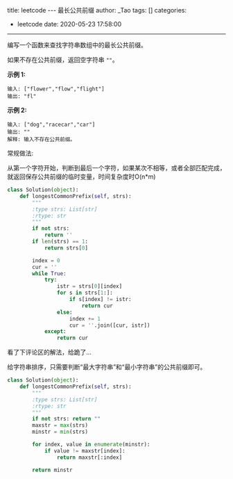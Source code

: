 title: leetcode --- 最长公共前缀
author: _Tao
tags: []
categories:
  - leetcode
date: 2020-05-23 17:58:00
---
编写一个函数来查找字符串数组中的最长公共前缀。

如果不存在公共前缀，返回空字符串 `""`。

**示例 1:**

```
输入: ["flower","flow","flight"]
输出: "fl"
```

**示例 2:**

```
输入: ["dog","racecar","car"]
输出: ""
解释: 输入不存在公共前缀。
```



<!-- more -->

常规做法:

从第一个字符开始，判断到最后一个字符，如果某次不相等，或者全部匹配完成，就返回保存公共前缀的临时变量，时间复杂度时O(n*m)

```python
class Solution(object):
	def longestCommonPrefix(self, strs):
		"""
		:type strs: List[str]
		:rtype: str
		"""
		if not strs:
			return ''
		if len(strs) == 1:
			return strs[0]

		index = 0
		cur = ''
		while True:
			try:
				istr = strs[0][index]
				for s in strs[1:]:
					if s[index] != istr:
						return cur
				else:
					index += 1
					cur = ''.join([cur, istr])
			except:
				return cur
```



看了下评论区的解法，给跪了...

给字符串排序，只需要判断“最大字符串”和“最小字符串”的公共前缀即可。

```python
class Solution(object):
	def longestCommonPrefix(self, strs):
		"""
		:type strs: List[str]
		:rtype: str
		"""
		if not strs: return ""
		maxstr = max(strs)
		minstr = min(strs)

		for index, value in enumerate(minstr):
			if value != maxstr[index]:
				return maxstr[:index]

		return minstr
```